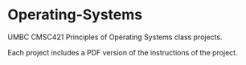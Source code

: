 # Operating-Systems
UMBC CMSC421 Principles of Operating Systems class projects.

Each project includes a PDF version of the instructions of the project.
